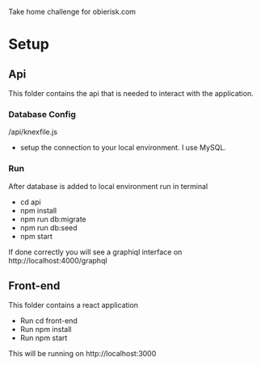 Take home challenge for obierisk.com

# Setup

## Api

This folder contains the api that is needed to interact with the application.

### Database Config

/api/knexfile.js

- setup the connection to your local environment. I use MySQL.

### Run

After database is added to local environment run in terminal

- cd api
- npm install
- npm run db:migrate
- npm run db:seed
- npm start

If done correctly you will see a graphiql interface on http://localhost:4000/graphql

## Front-end

This folder contains a react application

- Run cd front-end
- Run npm install
- Run npm start

This will be running on http://localhost:3000

